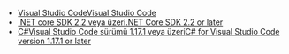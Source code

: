 * [<span data-ttu-id="99d19-101">Visual Studio Code</span><span class="sxs-lookup"><span data-stu-id="99d19-101">Visual Studio Code</span></span>](https://code.visualstudio.com/download)
* [<span data-ttu-id="99d19-102">.NET core SDK 2.2 veya üzeri</span><span class="sxs-lookup"><span data-stu-id="99d19-102">.NET Core SDK 2.2 or later</span></span>](https://www.microsoft.com/net/download/all)
* [<span data-ttu-id="99d19-103">C#Visual Studio Code sürümü 1.17.1 veya üzeri</span><span class="sxs-lookup"><span data-stu-id="99d19-103">C# for Visual Studio Code version 1.17.1 or later</span></span>](https://marketplace.visualstudio.com/items?itemName=ms-vscode.csharp)